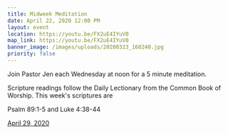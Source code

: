 ```yaml
---
title: Midweek Meditation
date: April 22, 2020 12:00 PM
layout: event
location: https://youtu.be/FX2uE4IYuV0
map_link: https://youtu.be/FX2uE4IYuV0
banner_image: /images/uploads/20200323_160240.jpg
priority: false
---
```

Join Pastor Jen each Wednesday at noon for a 5 minute meditation.

Scripture readings follow the Daily Lectionary from the Common Book of Worship. This week's scriptures are

Psalm 89:1-5 and Luke 4:38-44

[April 29, 2020](https://youtu.be/FX2uE4IYuV0)